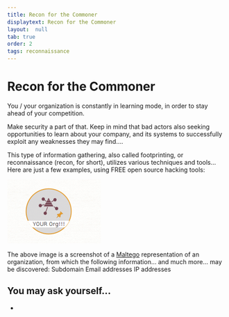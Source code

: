 ```yaml
---
title: Recon for the Commoner
displaytext: Recon for the Commoner
layout:  null
tab: true
order: 2
tags: reconnaissance
---
```


# Recon for the Commoner


You / your organization is constantly in learning mode, in order to stay ahead of your competition. 

Make security a part of that. Keep in mind that bad actors also seeking opportunities to learn about your company, and its systems to successfully exploit any weaknesses they may find….

This type of information gathering, also called footprinting, or reconnaissance (recon, for short), utilizes various techniques and tools… Here are just a few examples, using FREE open source hacking tools:

![YOUR Organization](/images/your-org-maltego.png)

The above image is a screenshot of a [Maltego](https://www.maltego.com/) representation of an organization, from which the following information… and much more… may be discovered: 
Subdomain 
Email addresses
IP addresses


## You may ask yourself...

*  
